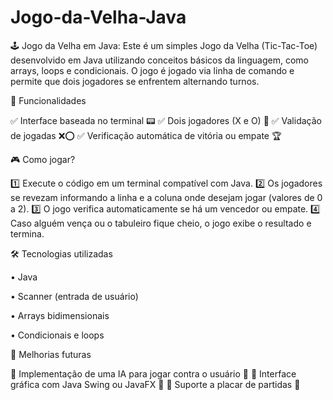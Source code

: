 # Jogo-da-Velha-Java
🕹️ Jogo da Velha em Java:  Este é um simples Jogo da Velha (Tic-Tac-Toe) desenvolvido em Java utilizando conceitos básicos da linguagem, como arrays, loops e condicionais. O jogo é jogado via linha de comando e permite que dois jogadores se enfrentem alternando turnos.

🚀 Funcionalidades

✅ Interface baseada no terminal 📟
✅ Dois jogadores (X e O) 👥
✅ Validação de jogadas ❌⭕
✅ Verificação automática de vitória ou empate 🏆

🎮 Como jogar?

1️⃣ Execute o código em um terminal compatível com Java.
2️⃣ Os jogadores se revezam informando a linha e a coluna onde desejam jogar (valores de 0 a 2).
3️⃣ O jogo verifica automaticamente se há um vencedor ou empate.
4️⃣ Caso alguém vença ou o tabuleiro fique cheio, o jogo exibe o resultado e termina.

🛠️ Tecnologias utilizadas


 • Java

 • Scanner (entrada de usuário)

 • Arrays bidimensionais

 • Condicionais e loops


📌 Melhorias futuras

🔹 Implementação de uma IA para jogar contra o usuário 🤖
🔹 Interface gráfica com Java Swing ou JavaFX 🎨
🔹 Suporte a placar de partidas 🏅
